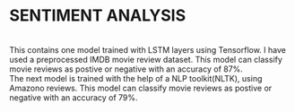# SENTIMENT ANALYSIS
<br>
This contains one model trained with LSTM layers using Tensorflow. I have used a preprocessed IMDB movie review dataset. This model can classify movie reviews as postive or negative with an accuracy of 87%.
<br>
The next model is trained with the help of a NLP toolkit(NLTK), using Amazono reviews. This model can classify movie reviews as postive or negative with an accuracy of 79%.
